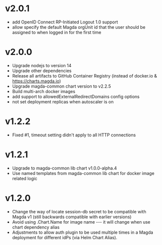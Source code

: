 # v2.0.1

- add OpenID Connect RP-Initiated Logout 1.0 support
- allow specify the default Magda orgUnit id that the user should be assigned to when logged in for the first time

# v2.0.0

- Upgrade nodejs to version 14
- Upgrade other dependencies
- Release all artifacts to GitHub Container Registry (instead of docker.io & https://charts.magda.io)
- Upgrade magda-common chart version to v2.2.5
- Build multi-arch docker images
- add support to allowedExternalRedirectDomains config options
- not set deployment replicas when autoscaler is on

# v1.2.2

- Fixed #1, timeout setting didn't apply to all HTTP connections

# v1.2.1

- Upgrade to magda-common lib chart v1.0.0-alpha.4
- Use named templates from magda-common lib chart for docker image related logic

# v1.2.0

- Change the way of locate session-db secret to be compatible with Magda v1 (still backwards compatible with earlier versions)
- Avoid using .Chart.Name for image name --- it will change when use chart dependency alias
- Adjustments to allow auth plugin to be used multiple times in a Magda deployment for different idPs (via Helm Chart Alias).